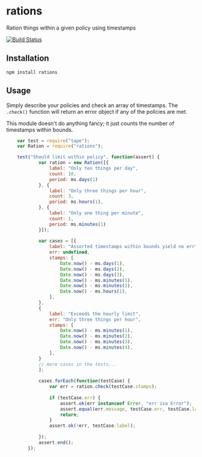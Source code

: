 # rations

Ration things within a given policy using timestamps

[![Build Status](https://drone.io/github.com/mvhenten/rations/status.png)](https://drone.io/github.com/mvhenten/rations/latest)

## Installation

    npm install rations
    
## Usage

Simply describe your policies and check an array of timestamps.
The `.check()` function will return an error object if any of the policies are met.

This module doesn't do anything fancy; it just counts the number of timestamps
within bounds.

```javascript
    var test = require("tape");
    var Ration = require("rations");

    test("Should limit within policy", function(assert) {
            var ration = new Ration([{
                label: "Only ten things per day",
                count: 10,
                period: ms.days(1)
            }, {
                label: "Only three things per hour",
                count: 3,
                period: ms.hours(1),
            }, {
                label: "Only one thing per minute",
                count: 1,
                period: ms.minutes(1)
            }]);
        
            var cases = [{
                label: "Assorted timestamps within bounds yield no err",
                err: undefined,
                stamps: [
                    Date.now() - ms.days(1),
                    Date.now() - ms.days(2),
                    Date.now() - ms.days(3),
                    Date.now() - ms.minutes(1),
                    Date.now() - ms.minutes(2),
                    Date.now() - ms.hours(1),
                ],
            },
            {
                label: "Exceeds the hourly limit",
                err: "Only three things per hour",
                stamps: [
                    Date.now() - ms.minutes(1),
                    Date.now() - ms.minutes(2),
                    Date.now() - ms.minutes(3),
                    Date.now() - ms.minutes(4),
                ],
            }
            // more cases in the tests...
            ];
        
            cases.forEach(function(testCase) {
                var err = ration.check(testCase.stamps);
        
                if (testCase.err) {
                    assert.ok(err instanceof Error, "err isa Error");
                    assert.equal(err.message, testCase.err, testCase.label);
                    return;
                }
                assert.ok(!err, testCase.label);
        
            });
            assert.end();
        });
```
